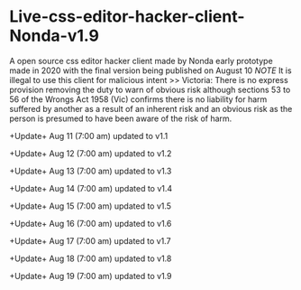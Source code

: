 # Live-css-editor-hacker-client-Nonda-v1.9
A open source css editor hacker client made by Nonda early prototype made in 2020 with the final version being published on August 10 *NOTE* It is illegal to use this client for malicious intent >> Victoria: There is no express provision removing the duty to warn of obvious risk although sections 53 to 56 of the Wrongs Act 1958 (Vic) confirms there is no liability for harm suffered by another as a result of an inherent risk and an obvious risk as the person is presumed to have been aware of the risk of harm. 

+Update+ Aug 11 (7:00 am) updated to v1.1

+Update+ Aug 12 (7:00 am) updated to v1.2

+Update+ Aug 13 (7:00 am) updated to v1.3

+Update+ Aug 14 (7:00 am) updated to v1.4

+Update+ Aug 15 (7:00 am) updated to v1.5

+Update+ Aug 16 (7:00 am) updated to v1.6

+Update+ Aug 17 (7:00 am) updated to v1.7

+Update+ Aug 18 (7:00 am) updated to v1.8

+Update+ Aug 19 (7:00 am) updated to v1.9
